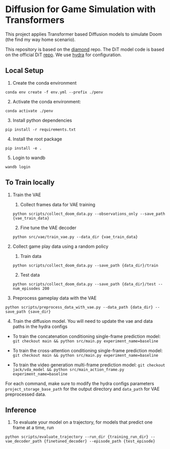 # Diffusion for Game Simulation with Transformers

This project applies Transformer based Diffusion models to simulate Doom (the find my way home scenario).

This repository is based on the [diamond](https://github.com/eloialonso/diamond/tree/csgo) repo. The DiT model code is based on the official DiT [repo](https://github.com/facebookresearch/DiT/blob/main/models.py). We use [hydra](https://hydra.cc/docs/intro/) for configuration.

## Local Setup

1. Create the conda environment

`conda env create -f env.yml --prefix ./penv`

2. Activate the conda environment:

 `conda activate ./penv`

3. Install python dependencies

`pip install -r requirements.txt`

4. Install the root package

`pip install -e .`

5. Login to wandb

`wandb login`

## To Train locally

1. Train the VAE
    1. Collect frames data for VAE training

    `python scripts/collect_doom_data.py --observations_only --save_path {vae_train_data}`

    2. Fine tune the VAE decoder

    `python src/vae/train_vae.py --data_dir {vae_train_data}`

2. Collect game play data using a random policy

    1. Train data

    `python scripts/collect_doom_data.py --save_path {data_dir}/train`

    2. Test data

    `python scripts/collect_doom_data.py --save_path {data_dir}/test --num_episodes 200`

3. Preprocess gameplay data with the VAE

`python scripts/preprocess_data_with_vae.py --data_path {data_dir} --save_path {save_dir}`

4. Train the diffusion model. You will need to update the vae and data paths in the hydra configs

- To train the concatenation conditioning single-frame prediction model: `git checkout main && python src/main.py experiment_name=baseline`

- To train the cross-attention conditioning single-frame prediction model: `git checkout main && python src/main.py experiment_name=baseline`

- To train the video generation multi-frame prediction model: `git checkout jack/vda_model && python src/main_action_frame.py experiment_name=baseline`

For each command, make sure to modify the hydra configs parameters `project_storage_base_path` for the output directory and `data_path` for VAE preprocessed data.

## Inference

1. To evaluate your model on a trajectory, for models that predict one frame at a time, run

`python scripts/evaluate_trajectory --run_dir {training_run_dir} --vae_decoder_path {finetuned_decoder} --episode_path {test_episode}`
